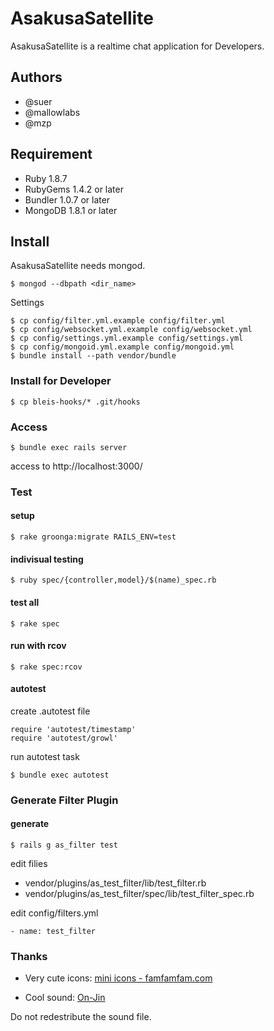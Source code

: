 AsakusaSatellite
===================

AsakusaSatellite is a realtime chat application for Developers.

Authors
----------------
 * @suer
 * @mallowlabs
 * @mzp

Requirement
----------------
 * Ruby 1.8.7
 * RubyGems 1.4.2 or later
 * Bundler 1.0.7 or later
 * MongoDB 1.8.1 or later

Install
----------------
AsakusaSatellite needs mongod.

    $ mongod --dbpath <dir_name>

Settings

    $ cp config/filter.yml.example config/filter.yml
    $ cp config/websocket.yml.example config/websocket.yml
    $ cp config/settings.yml.example config/settings.yml
    $ cp config/mongoid.yml.example config/mongoid.yml
    $ bundle install --path vendor/bundle

### Install for Developer

    $ cp bleis-hooks/* .git/hooks

### Access

    $ bundle exec rails server

access to http://localhost:3000/

### Test
#### setup

    $ rake groonga:migrate RAILS_ENV=test

#### indivisual testing

    $ ruby spec/{controller,model}/$(name)_spec.rb

#### test all

    $ rake spec

#### run with rcov

    $ rake spec:rcov

#### autotest

create .autotest file

    require 'autotest/timestamp'
    require 'autotest/growl'

run autotest task

    $ bundle exec autotest

### Generate Filter Plugin

#### generate

    $ rails g as_filter test

edit filies

 * vendor/plugins/as_test_filter/lib/test_filter.rb
 * vendor/plugins/as_test_filter/spec/lib/test_filter_spec.rb

edit config/filters.yml

    - name: test_filter

### Thanks

 * Very cute icons: [mini icons - famfamfam.com](http://www.famfamfam.com/lab/icons/mini/)

 * Cool sound: [On-Jin](http://yen-soft.com/ssse/)

Do not redestribute the sound file.
